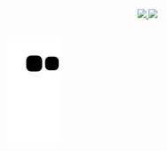 <div align="center">
  <a href="https://github.com/MEduardaGoes">
    <img height="120em" src="https://github-readme-stats-sigma-five.vercel.app/api?username=MEduardaGoes&show_icons=true&theme=dracula&include_all_commits=true&count_private=true"/>
    <img height="120em" src="https://github-readme-stats-sigma-five.vercel.app/api/top-langs/?username=MEduardaGoes&layout=compact&langs_count=7&theme=dracula"/>
  </a>
</div>

<div style="display: inline_block"><br>

![Snake animation](https://github.com/MEduardaGoes/EduardaGoes/blob/output/github-contribution-grid-snake.svg)

</div>
